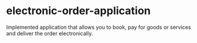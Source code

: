 # electronic-order-application

Implemented application that allows you to book, pay for goods or services and deliver the order electronically.
